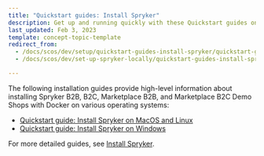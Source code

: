 ```yaml
---
title: "Quickstart guides: Install Spryker"
description: Get up and running quickly with these Quickstart guides on how to install Spryker B2B, B2C, Marketplace B2B, Marketplace B2C in a local environment.
last_updated: Feb 3, 2023
template: concept-topic-template
redirect_from:
  - /docs/scos/dev/setup/quickstart-guides-install-spryker/quickstart-guides-install-spryker.html
  - /docs/scos/dev/set-up-spryker-locally/quickstart-guides-install-spryker/quickstart-guides-install-spryker.html

---
```


The following installation guides provide high-level information about installing Spryker B2B, B2C, Marketplace B2B, and Marketplace B2C Demo Shops with Docker on various operating systems:

- [Quickstart guide: Install Spryker on MacOS and Linux](/docs/dg/dev/set-up-spryker-locally/quickstart-guides-install-spryker/quickstart-guide-install-spryker-on-macos-and-linux.html)
- [Quickstart guide: Install Spryker on Windows](/docs/dg/dev/set-up-spryker-locally/quickstart-guides-install-spryker/quickstart-guide-install-spryker-on-windows.html)

For more detailed guides, see [Install Spryker](/docs/dg/dev/set-up-spryker-locally/install-spryker/install-spryker.html).
